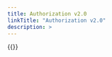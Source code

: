 ```yaml
---
title: Authorization v2.0
linkTitle: "Authorization v2.0"
description: >
---
```

{{<include  file="content/docs/getting-started/upgrade/operator/authorization_upgrade.md" >}}
